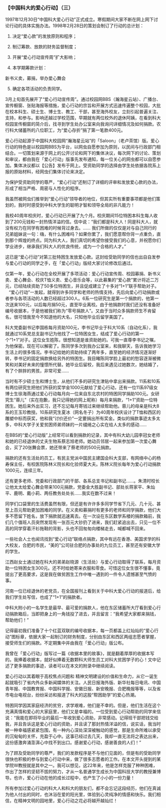 ### 【中国科大的爱心行动】（三）

1997年12月30日“中国科大爱心行动”正式成立。寒假期间大家不断在网上网下讨论行动的具体实施办法。1998年2月28日的策划会制订了行动的总计划：

1. 决定“爱心款”的发放原则和程序；

2. 制订筹款、放款的财务监督制度；

3. 开展“爱心行动宣传周”扩大影响；

4. 本学期筹款计划：

新书义卖，募捐，举办爱心舞会

5. 确定各项活动的负责同学。

3月上旬首先展开了“爱心行动宣传周”。通过校园网BBS（瀚海星云站）、广播台、宣传橱窗、张贴海报等措施，爱心行动的宗旨和开展方式迅速传遍整个校园，大批在校本科生、硕士生、博士生、教工、干部，甚至海外校友，立刻引起普遍关注、支持，和参与。影响还越过学校范围，早期就有两位校外的退休阿姨，在看到科大校园宣传橱窗的简介后，找寻到学生处办公室来向我询问详细情况及如何捐款。农行科大储蓄所的八位职工，为“爱心存折”捐了第一笔款400元。

爱心行动起源于中国科大校园网“瀚海星云站”的「Saloon」（老卢茶馆）版。爱心行动的特色是以校园网BBS为平台，以网虫自愿参加为原则，以民间与行政部门相结合。一切策划来源于网上的公开讨论和网下的集体决议，每次网下的讨论、策划和审议，都由我在「爱心行动」版事先发布通知，每一位关心的网虫都可以自愿参加。集体决议都以【公告】发布于网上。受资助同学的选择由学生处依据各院系上报的原始材料，经网虫们集体讨论来决定。

为保护受资助同学的尊严，“爱心行动”还制订了详细的评审和发放爱心款的办法，形成了相当严格、周密与人性化的程序。

我虽然被网虫们推举到“爱心行动”领导者的地位，但其实所有重要事项都是他们策划的，我时时感受到中科大学生的聪明才智和领导全局的非凡能力！

我校40周年校庆时，爱心行动已开展了九个月。校庆期间15位特困本科生每人收到了200元钱和一封热情洋溢的信。信中说：“我们都是科大人！同是科大人，就没有权力在同学有困难的时候背过身去。...... 我们所做的仅仅是对与自己同行的兄弟姐妹说一句：嗨，有什么困难吗？如果你累了，我们愿意帮你背一点重负，直到那个辉煌的终点。同为科大人，我们真切的希望你接受我们的心意，并祝愿你们学业进步，继承我们科大人的优良传统，成为一个合格的人才。”

这已是“爱心行动”对第三批特困生发放爱心款。这封给受助同学的信也出自自发参与爱心行动的同学之手，在「爱心行动」版经大家讨论修改后通过。

仅第一年，爱心行动在全校开展了多项活动：爱心行动宣传周、校园募捐、新书义卖、爱心舞会、校庆T恤义卖、爱心音乐会等，以此募集的“爱心款”累计将近二万元，已经陆续资助了50多位特困生，并且促成建立了十多对“1+1”联手帮助对子。
 
 “爱心行动”一发起，就得到许多同学和老师的热情支持，先后向爱心行动捐款或者参与各项活动的人数已经超过300人。6系一位研究生是第一个捐款的，他第一次送来100元，以后每月捐50元，直至毕业离校。由于他捐款时我们还没有准备好编号收据本，于是他被我们称为“零号捐款人”。又由于当时众多捐款师生不肯留名，很可惜我至今不知道他的大名，只知他毕业后留学美国了。

科大党委副书记李国栋每月资助100元，李书记毕业于科大10系（自动化系），我就通过10系党总支副书记为他找了一位特困女生，结成了爱心行动的第一个“1+1”对子。这位女生姓陈，很想知道是谁资助她的。可我一直尊李书记之嘱，为他保密。现在可以解密了。陈同学多次到我办公室来，和我聊天，告诉我她学习生活上的很多情况。李书记给她的资助持续了两年多，直至她的经济情况逐渐好转，李书记的固定捐款换给另外的特困生。我目睹陈同学脸上最初的愁容逐渐被微笑和对美好未来的憧憬所代替。她毕业后留校，我后来遇见过她数次，她结婚了，有了个胖胖的男孩，非常可爱……

当时有不少硕士生和博士生，从他们不多的研究生津贴中拿出来捐款。11系和10系有两位研究生把他们所获的奖学金1000元献给了爱心行动，还有一位11系97级女博士生徐海燕通过爱心行动每月向一位来自东北农村的特困同学捐助100元。女研究生“蓉儿”（实在抱歉，我只记得她的网上昵称）每月来捐款，“1+1”资助一位特困生。她后来外出实习，还不忘记每月寄钱过来继续帮助他。蓉儿的母亲是科大8系的王玉珍教授。10系研究生夏冰（网名冬子）为40周年校庆设计了T恤和西区的雕塑中标而获奖，他和我“讨价还价”一定要捐出所有奖金。类似的捐款事迹太多太多，中科大学子关爱贫困师弟师妹的一片缱绻之心实在给人太多的感动……

在BBS的“爱心行动版”上经常可以看到捐款的记录，其中有科大幼儿园李冠女老师和她的已经退休的丈夫生物系蔡志旭老师。她动员邻居一起来参加第一次爱心舞会，买了20张舞会票，她还带来了蔡老师的500元捐款。

捐款的还有生活处的员工，有民主党派中国民主建国会科大支部，有网络中心的杨寿保主任，有校医院陈林义院长和化验师夏大夫。陈林义院长每年为爱心行动捐款1000元，连续三年。

还有更多老师、党委和行政部门的干部、各系总支书记和副书记......。朱清时校长让他太太给爱心舞会带来100元捐款，党委金大胜副书记、部处长蒋家平、朱灿平、鹿明、戴小莉、两任教务处处长……我实在数不过来！

同学们口袋里的生活费虽然有限，但还是有许许多多同学节省下几元、几十元、甚至上百元帮助更加困难的同学。在义卖和募捐时有更多的老师和同学捐款，他们大多不愿留下姓名，放下捐款就迅速离去。在一次设在东区数学系楼的捐款箱前，我们几个值班人员突然发现有一张百元大钞扔了进来，我们赶紧追出去，只见一位不高的同学穿着汗衫拖鞋的背影，头也不回匆匆向楼梯走去，喊都喊不回来。

一些社会人士也闻讯找到“爱心行动”联络点捐款，其中有远在香港、美国求学的科大校友，合肥的市民，“美的”公司驻合肥的办事处的九位员工，甚至还有安徽大学的学生。

江西赵女士通过她在科大的弟弟赵晓源（生活处）与爱心行动取得了联系，每月资助一位特困女生300元。还不时给她寄来衣服和零食。可惜这位女生很不懂事，竟提出了更高要求，这是我在做贫困生工作中唯一遇到的一件令人遗憾甚至气愤的事。

河南一位已经退休的老党员，在全国报刊上看到关于中科大爱心行动的报道后，给我们学生处写信，也成了“1+1”的捐款者。

中科大附小的一名学生是最早、最可爱的捐款人，他在东区储蓄所大厅看到爱心行动捐款箱后，当即把身上的一角钱投了进去，并且留言：“我希望大家都来捐钱，帮助他们！”

记得最初我们准备了十个红蓝双联的编号收据本，每一页都盖上红灿灿的“爱心行动”图标章，依据大家一起制订的财务制度，分别由东区和西区两组志愿者掌握，接受师生们的捐款。不定期集中并由我在「爱心行动」版公布。

我曾在「爱心行动」版写过一篇《收据本里的故事》，就是翻着厚厚的收据本写的。我捧着收据本，就好似捧着无数颗科大师生员工对科大贫困学子的心！文中记述了更多捐款的事迹，读者可以在本文的附录中继续阅读。

爱心行动以其着眼于高校焦点问题和 精神文明建设的价值和生命力，从它一诞生起就吸引了省内外众多新闻媒体的关注。人民日报海外版、新华社每日电讯、中国青年报、中国教育报、中国科学报、安徽日报、新安晚报、合肥晚报等等，以及省市电台电视台，纷纷采访和报道了科大的这股“帮困助学”的爱心热潮。

特困同学因其家庭经济的贫穷，求学艰难，他们是不幸的。但是，他们生活在这个充满真情和爱心的大家庭里，他们又是幸福的。一位受到爱心行动帮助的同学来信说：“我能在即将毕业的最后一年收到爱心资助，非常感动。记得班干部把钱交给我，并且告诉这是爱心行动的资助，并且读了那封热情洋溢的信，说实话，我当时被一种幸福感紧紧包围，有一种内心深处深深被触动的感觉，那是生命所难以承受的沉甸甸的关怀，充盈于心中。这事已经过去几天，我却一直无法将之表达出来，这份感激奔涌澎湃心中找不到出口。感谢爱心行动，感谢善良的人们！”

为了顾及受助同学的尊严，我们的发款程序是不与他们见面的，但是有的受助同学很快也积极的参与到爱心行动中来，做了很多志愿者的工作。在本文开头提到的某学院W教授就是其中之一。我可以想见，这22年来，他是怎样克服了种种困难，作出了怎样的坚韧不拔的努力，才从一名普通学生成长为中国科技大学的教授兼博导。也许，爱心行动在他的成长过程中，也产生了小小的一份力量！

所有参加过爱心行动的科大人和科大的朋友们，都不会忘记这段经历，他们在真诚为他人付出的同时，也沐浴在爱的阳光里，体验到心灵纯净的情感和快乐。我们相信，在精神文明的园地里，爱心行动之花必将越开越灿烂！

